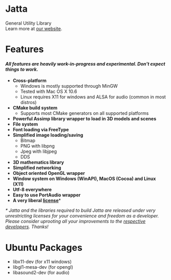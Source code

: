 Jatta
=====

General Utility Library<br>
Learn more at [our website](http://jatta.zethes.com/).

Features
=====

#### _All features are heavily work-in-progress and experimental. Don't expect things to work._

- **Cross-platform**
  - Windows is mostly supported through MinGW
  - Tested with Mac OS X 10.6
  - Linux requires X11 for windows and ALSA for audio (common in most distros)
- **CMake build system**
  - Supports most CMake generators on all supported platforms
- **Powerful Assimp library wrapper to load in 3D models and scenes**
- **File system**
- **Font loading via FreeType**
- **Simplified image loading/saving**
  - Bitmap
  - PNG with libpng
  - Jpeg with libjpeg
  - DDS
- **3D mathematics library**
- **Simplified networking**
- **Object oriented OpenGL wrapper**
- **Window system on Windows (WinAPI), MacOS (Cocoa) and Linux (X11)**
- **Utf-8 everywhere**
- **Easy to use PortAudio wrapper**
- **A very liberal [license](https://github.com/Zethes/Jatta/blob/master/license.md)***

<i>* Jatta and the libraries required to build Jatta are released under very unrestricting licenses for your convenience and freedom as a developer. Please consider uprooting all your improvements to the [respective developers](http://jatta.zethes.com/acknowledgements.html).  Thanks!</i>

Ubuntu Packages
=====
- libx11-dev (for x11 windows)
- libgl1-mesa-dev (for opengl)
- libasound2-dev (for audio)
